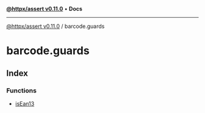 [**@httpx/assert v0.11.0**](../README.md) • **Docs**

***

[@httpx/assert v0.11.0](../README.md) / barcode.guards

# barcode.guards

## Index

### Functions

- [isEan13](functions/isEan13.md)
